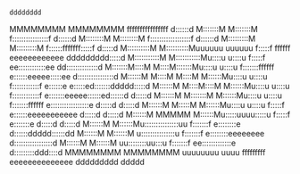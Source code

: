 
                                                                                                       dddddddd
MMMMMMMM               MMMMMMMM                      ffffffffffffffff                                  d::::::d
M:::::::M             M:::::::M                     f::::::::::::::::f                                 d::::::d
M::::::::M           M::::::::M                    f::::::::::::::::::f                                d::::::d
M:::::::::M         M:::::::::M                    f::::::fffffff:::::f                                d:::::d 
M::::::::::M       M::::::::::Muuuuuu    uuuuuu    f:::::f       ffffff    eeeeeeeeeeee        ddddddddd:::::d 
M:::::::::::M     M:::::::::::Mu::::u    u::::u    f:::::f               ee::::::::::::ee    dd::::::::::::::d 
M:::::::M::::M   M::::M:::::::Mu::::u    u::::u   f:::::::ffffff        e::::::eeeee:::::ee d::::::::::::::::d 
M::::::M M::::M M::::M M::::::Mu::::u    u::::u   f::::::::::::f       e::::::e     e:::::ed:::::::ddddd:::::d 
M::::::M  M::::M::::M  M::::::Mu::::u    u::::u   f::::::::::::f       e:::::::eeeee::::::ed::::::d    d:::::d 
M::::::M   M:::::::M   M::::::Mu::::u    u::::u   f:::::::ffffff       e:::::::::::::::::e d:::::d     d:::::d 
M::::::M    M:::::M    M::::::Mu::::u    u::::u    f:::::f             e::::::eeeeeeeeeee  d:::::d     d:::::d 
M::::::M     MMMMM     M::::::Mu:::::uuuu:::::u    f:::::f             e:::::::e           d:::::d     d:::::d 
M::::::M               M::::::Mu:::::::::::::::uu f:::::::f            e::::::::e          d::::::ddddd::::::dd
M::::::M               M::::::M u:::::::::::::::u f:::::::f             e::::::::eeeeeeee   d:::::::::::::::::d
M::::::M               M::::::M  uu::::::::uu:::u f:::::::f              ee:::::::::::::e    d:::::::::ddd::::d
MMMMMMMM               MMMMMMMM    uuuuuuuu  uuuu fffffffff                eeeeeeeeeeeeee     ddddddddd   ddddd
                                                                                                               
                                                                                                               
                                                                                                               
                                                                                                               
